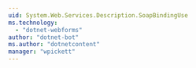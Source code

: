 ```yaml
---
uid: System.Web.Services.Description.SoapBindingUse
ms.technology: 
  - "dotnet-webforms"
author: "dotnet-bot"
ms.author: "dotnetcontent"
manager: "wpickett"
---
```

